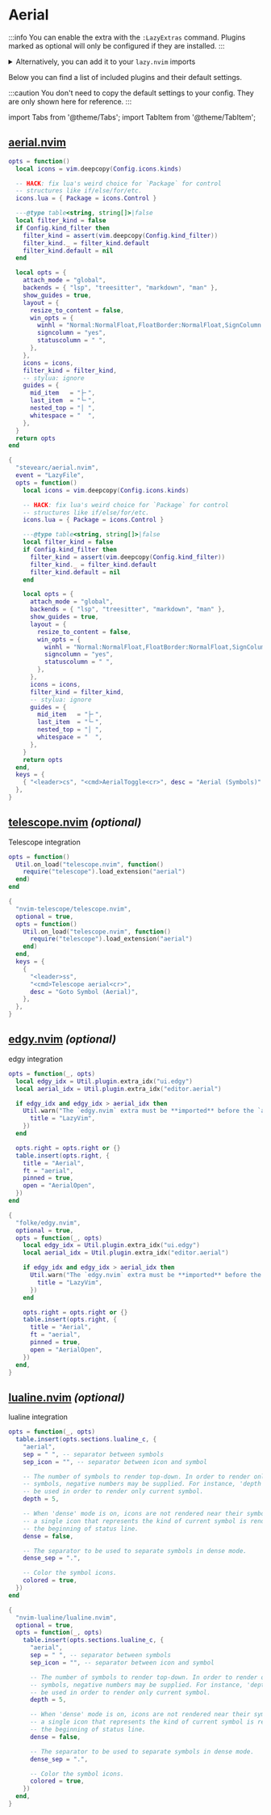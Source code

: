 # Aerial

<!-- plugins:start -->

:::info
You can enable the extra with the `:LazyExtras` command.
Plugins marked as optional will only be configured if they are installed.
:::

<details>
<summary>Alternatively, you can add it to your <code>lazy.nvim</code> imports</summary>

```lua title="lua/config/lazy.lua" {4}
require("lazy").setup({
  spec = {
    { "LazyVim/LazyVim", import = "lazyvim.plugins" },
    { import = "lazyvim.plugins.extras.editor.aerial" },
    { import = "plugins" },
  },
})
```

</details>

Below you can find a list of included plugins and their default settings.

:::caution
You don't need to copy the default settings to your config.
They are only shown here for reference.
:::

import Tabs from '@theme/Tabs';
import TabItem from '@theme/TabItem';

## [aerial.nvim](https://github.com/stevearc/aerial.nvim)

<Tabs>

<TabItem value="opts" label="Options">

```lua
opts = function()
  local icons = vim.deepcopy(Config.icons.kinds)

  -- HACK: fix lua's weird choice for `Package` for control
  -- structures like if/else/for/etc.
  icons.lua = { Package = icons.Control }

  ---@type table<string, string[]>|false
  local filter_kind = false
  if Config.kind_filter then
    filter_kind = assert(vim.deepcopy(Config.kind_filter))
    filter_kind._ = filter_kind.default
    filter_kind.default = nil
  end

  local opts = {
    attach_mode = "global",
    backends = { "lsp", "treesitter", "markdown", "man" },
    show_guides = true,
    layout = {
      resize_to_content = false,
      win_opts = {
        winhl = "Normal:NormalFloat,FloatBorder:NormalFloat,SignColumn:SignColumnSB",
        signcolumn = "yes",
        statuscolumn = " ",
      },
    },
    icons = icons,
    filter_kind = filter_kind,
    -- stylua: ignore
    guides = {
      mid_item   = "├╴",
      last_item  = "└╴",
      nested_top = "│ ",
      whitespace = "  ",
    },
  }
  return opts
end
```

</TabItem>


<TabItem value="code" label="Full Spec">

```lua
{
  "stevearc/aerial.nvim",
  event = "LazyFile",
  opts = function()
    local icons = vim.deepcopy(Config.icons.kinds)

    -- HACK: fix lua's weird choice for `Package` for control
    -- structures like if/else/for/etc.
    icons.lua = { Package = icons.Control }

    ---@type table<string, string[]>|false
    local filter_kind = false
    if Config.kind_filter then
      filter_kind = assert(vim.deepcopy(Config.kind_filter))
      filter_kind._ = filter_kind.default
      filter_kind.default = nil
    end

    local opts = {
      attach_mode = "global",
      backends = { "lsp", "treesitter", "markdown", "man" },
      show_guides = true,
      layout = {
        resize_to_content = false,
        win_opts = {
          winhl = "Normal:NormalFloat,FloatBorder:NormalFloat,SignColumn:SignColumnSB",
          signcolumn = "yes",
          statuscolumn = " ",
        },
      },
      icons = icons,
      filter_kind = filter_kind,
      -- stylua: ignore
      guides = {
        mid_item   = "├╴",
        last_item  = "└╴",
        nested_top = "│ ",
        whitespace = "  ",
      },
    }
    return opts
  end,
  keys = {
    { "<leader>cs", "<cmd>AerialToggle<cr>", desc = "Aerial (Symbols)" },
  },
}
```

</TabItem>

</Tabs>

## [telescope.nvim](https://github.com/nvim-telescope/telescope.nvim) _(optional)_

 Telescope integration


<Tabs>

<TabItem value="opts" label="Options">

```lua
opts = function()
  Util.on_load("telescope.nvim", function()
    require("telescope").load_extension("aerial")
  end)
end
```

</TabItem>


<TabItem value="code" label="Full Spec">

```lua
{
  "nvim-telescope/telescope.nvim",
  optional = true,
  opts = function()
    Util.on_load("telescope.nvim", function()
      require("telescope").load_extension("aerial")
    end)
  end,
  keys = {
    {
      "<leader>ss",
      "<cmd>Telescope aerial<cr>",
      desc = "Goto Symbol (Aerial)",
    },
  },
}
```

</TabItem>

</Tabs>

## [edgy.nvim](https://github.com/folke/edgy.nvim) _(optional)_

 edgy integration


<Tabs>

<TabItem value="opts" label="Options">

```lua
opts = function(_, opts)
  local edgy_idx = Util.plugin.extra_idx("ui.edgy")
  local aerial_idx = Util.plugin.extra_idx("editor.aerial")

  if edgy_idx and edgy_idx > aerial_idx then
    Util.warn("The `edgy.nvim` extra must be **imported** before the `aerial.nvim` extra to work properly.", {
      title = "LazyVim",
    })
  end

  opts.right = opts.right or {}
  table.insert(opts.right, {
    title = "Aerial",
    ft = "aerial",
    pinned = true,
    open = "AerialOpen",
  })
end
```

</TabItem>


<TabItem value="code" label="Full Spec">

```lua
{
  "folke/edgy.nvim",
  optional = true,
  opts = function(_, opts)
    local edgy_idx = Util.plugin.extra_idx("ui.edgy")
    local aerial_idx = Util.plugin.extra_idx("editor.aerial")

    if edgy_idx and edgy_idx > aerial_idx then
      Util.warn("The `edgy.nvim` extra must be **imported** before the `aerial.nvim` extra to work properly.", {
        title = "LazyVim",
      })
    end

    opts.right = opts.right or {}
    table.insert(opts.right, {
      title = "Aerial",
      ft = "aerial",
      pinned = true,
      open = "AerialOpen",
    })
  end,
}
```

</TabItem>

</Tabs>

## [lualine.nvim](https://github.com/nvim-lualine/lualine.nvim) _(optional)_

 lualine integration


<Tabs>

<TabItem value="opts" label="Options">

```lua
opts = function(_, opts)
  table.insert(opts.sections.lualine_c, {
    "aerial",
    sep = " ", -- separator between symbols
    sep_icon = "", -- separator between icon and symbol

    -- The number of symbols to render top-down. In order to render only 'N' last
    -- symbols, negative numbers may be supplied. For instance, 'depth = -1' can
    -- be used in order to render only current symbol.
    depth = 5,

    -- When 'dense' mode is on, icons are not rendered near their symbols. Only
    -- a single icon that represents the kind of current symbol is rendered at
    -- the beginning of status line.
    dense = false,

    -- The separator to be used to separate symbols in dense mode.
    dense_sep = ".",

    -- Color the symbol icons.
    colored = true,
  })
end
```

</TabItem>


<TabItem value="code" label="Full Spec">

```lua
{
  "nvim-lualine/lualine.nvim",
  optional = true,
  opts = function(_, opts)
    table.insert(opts.sections.lualine_c, {
      "aerial",
      sep = " ", -- separator between symbols
      sep_icon = "", -- separator between icon and symbol

      -- The number of symbols to render top-down. In order to render only 'N' last
      -- symbols, negative numbers may be supplied. For instance, 'depth = -1' can
      -- be used in order to render only current symbol.
      depth = 5,

      -- When 'dense' mode is on, icons are not rendered near their symbols. Only
      -- a single icon that represents the kind of current symbol is rendered at
      -- the beginning of status line.
      dense = false,

      -- The separator to be used to separate symbols in dense mode.
      dense_sep = ".",

      -- Color the symbol icons.
      colored = true,
    })
  end,
}
```

</TabItem>

</Tabs>

<!-- plugins:end -->
